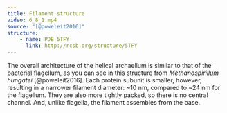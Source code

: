 ```yaml
---
title: Filament structure
video: 6_8_1.mp4
source: "[@poweleit2016]"
structure:
    - name: PDB 5TFY
      link: http://rcsb.org/structure/5TFY
---
```

The overall architecture of the helical archaellum is similar to that of the bacterial flagellum, as you can see in this structure from *Methanospirillum hungatei* [@poweleit2016]. Each protein subunit is smaller, however, resulting in a narrower filament diameter: ~10 nm, compared to ~24 nm for the flagellum. They are also more tightly packed, so there is no central channel. And, unlike flagella, the filament assembles from the base.


